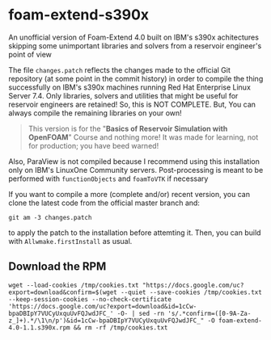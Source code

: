 # foam-extend-s390x
An unofficial version of Foam-Extend 4.0 built on IBM's s390x achitectures skipping some unimportant libraries and solvers 
from a reservoir engineer's point of view

The file `changes.patch` reflects the changes made to the official Git repository (at some point in the commit history) 
in order to compile the thing successfully
on IBM's s390x machines running Red Hat Enterprise Linux Server 7.4. Only libraries, solvers and utilities that might be useful
for reservoir engineers are retained! So, this is NOT COMPLETE. But, You can always compile the remaining libraries 
on your own!

>This version is for the "**Basics of Reservoir Simulation with OpenFOAM**" Course and nothing more! It was made for 
>learning, not for production; you have beed warned!

Also, ParaView is not compiled because I recommend using this installation only on IBM's LinuxOne Community servers. 
Post-processing is meant to be performed with `functionObjects` and `foamToVTK` if necessary

If you want to compile a more (complete and/or) recent version, you can clone the latest code from the official master branch
and:
```
git am -3 changes.patch
```
to apply the patch to the installation before attemting it. Then, you can build with `Allwmake.firstInstall` as usual.

## Download the RPM

```
wget --load-cookies /tmp/cookies.txt "https://docs.google.com/uc?export=download&confirm=$(wget --quiet --save-cookies /tmp/cookies.txt --keep-session-cookies --no-check-certificate 'https://docs.google.com/uc?export=download&id=1cCw-bpaDBIpY7VUCyUxquUvFQJwdJFC_' -O- | sed -rn 's/.*confirm=([0-9A-Za-z_]+).*/\1\n/p')&id=1cCw-bpaDBIpY7VUCyUxquUvFQJwdJFC_" -O foam-extend-4.0-1.1.s390x.rpm && rm -rf /tmp/cookies.txt
```
